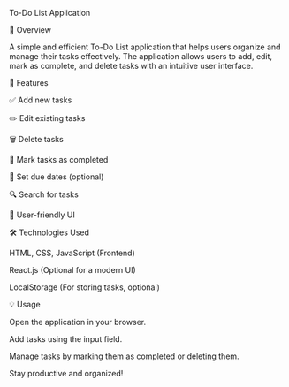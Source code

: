 To-Do List Application

📌 Overview

A simple and efficient To-Do List application that helps users organize and manage their tasks effectively. The application allows users to add, edit, mark as complete, and delete tasks with an intuitive user interface.

🚀 Features

✅ Add new tasks

✏️ Edit existing tasks

🗑️ Delete tasks

🎯 Mark tasks as completed

📅 Set due dates (optional)

🔍 Search for tasks

🎨 User-friendly UI

🛠️ Technologies Used

HTML, CSS, JavaScript (Frontend)

React.js (Optional for a modern UI)

 LocalStorage (For storing tasks, optional)
 
💡 Usage

Open the application in your browser.

Add tasks using the input field.

Manage tasks by marking them as completed or deleting them.

Stay productive and organized!

